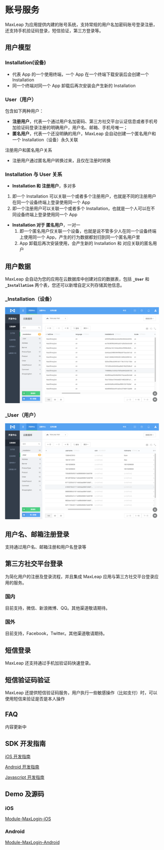 # 账号服务

MaxLeap 为应用提供内建的账号系统，支持常规的用户名加密码账号登录注册，还支持手机验证码登录，短信验证，第三方登录等。

## 用户模型
### Installation(设备)
* 代表 App 的一个使用终端，一个 App 在一个终端下载安装后会创建一个 Installation
* 同一个终端对同一个 App 卸载后再次安装会产生新的 Installation

### User（用户）

包含如下两种用户：

 * **注册用户**，代表一个通过用户名加密码、第三方社交平台认证信息或者手机号加验证码登录注册的明确用户，用户名、邮箱、手机号唯一；
 * **匿名用户**，代表一个还没明确的用户，MaxLeap 会自动创建一个匿名用户和一个 Installation（设备）永久关联
 
注册用户和匿名用户关系

  * 注册用户通过匿名用户转换过来，且仅在注册时转换
  
### Installation 与 User 关系
 * **Installation 和 注册用户**，多对多
  1. 即一个 Installation 可以关联一个或者多个注册用户，也就是不同的注册用户在同一个设备终端上登录使用同一个 App
  2. 即一个注册用户可以关联一个或者多个 Installation，也就是一个人可以在不同设备终端上登录使用同一个 App
 * **Installation 对于 匿名用户**，一对一
   1. 即一个匿名用户仅关联一个设备，也就是说不管多少人在同一个设备终端上使用同一个 App，产生的行为数据都划归到同一个匿名用户里
   2. App 卸载后再次安装使用，会产生新的 Installation 和 对应关联的匿名用户
 

## 用户数据
MaxLeap 会自动为您的应用在云数据库中创建对应的数据表，包括 **`_User`** 和 **`_Installation`** 两个表，您还可以新增自定义列存储其他信息。

### _Installation（设备）

![imgCDclassList.png](../../../images/account_2.png)

### _User（用户）
 ![imgCDclassList.png](../../../images/account_1.png)

## 用户名、邮箱注册登录

支持通过用户名、邮箱注册和用户名登录等

## 第三方社交平台登录

为简化用户的注册及登录流程，并且集成 MaxLeap 应用与第三方社交平台登录应用的服务。
### 国内
目前支持，微信、新浪微博、QQ。其他渠道敬请期待。
### 国外
目前支持，Facebook，Twitter。其他渠道敬请期待。
## 短信登录
MaxLeap 还支持通过手机加验证码快速登录。
## 短信验证码验证
MaxLeap 还提供短信验证码服务，用户执行一些敏感操作（比如支付）时，可以使用短信来验证是否是本人操作
## FAQ
内容更新中
## SDK 开发指南
[iOS 开发指南](ML_DOCS_GUIDE_LINK_PLACEHOLDER_IOS#ACCOUNT_SYSTEM_ZH)

[Android 开发指南](ML_DOCS_GUIDE_LINK_PLACEHOLDER_ANDROID#ACCOUNT_SYSTEM_ZH)

[Javascript 开发指南](ML_DOCS_GUIDE_LINK_PLACEHOLDER_JS#ACCOUNTSYSTEM_ZH)

## Demo 及源码
### iOS
[Module-MaxLogin-iOS](https://github.com/MaxLeap/Module-MaxLogin-iOS)

### Android
[Module-MaxLogin-Android](https://github.com/MaxLeap/Module-MaxLogin-Android)